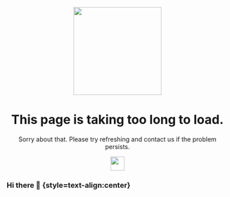 
<div align="center">
<p>
  <img src="https://i.postimg.cc/nLFQsSgD/Unknown.png" width="200"/>
</p>
<p>

# This page is taking too long to load.

</p>
<p>
  Sorry about that. Please try refreshing and contact us if the problem persists.
</p>
<img src="https://i.postimg.cc/GtnBRc0v/301.gif" width="32"/>
</div>

### Hi there 👋  {style=text-align:center}
<!--
**ahmadnbl/ahmadnbl** is a ✨ _special_ ✨ repository because its `README.md` (this file) appears on your GitHub profile.

Here are some ideas to get you started:

- 🔭 I’m currently working on ...
- 🌱 I’m currently learning ...
- 👯 I’m looking to collaborate on ...
- 🤔 I’m looking for help with ...
- 💬 Ask me about ...
- 📫 How to reach me: ...
- 😄 Pronouns: ...
- ⚡ Fun fact: ...
-->

